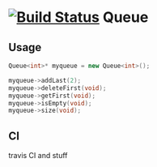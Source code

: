 [![Build Status](https://travis-ci.org/realm01/queue-cpp.svg?branch=master)](https://travis-ci.org/realm01/queue-cpp)
Queue
=====
Usage
-----
```c++
Queue<int>* myqueue = new Queue<int>();

myqueue->addLast(2);
myqueue->deleteFirst(void);
myqueue->getFirst(void);
myqueue->isEmpty(void);
myqueue->size(void);
```

CI
--
travis CI and stuff